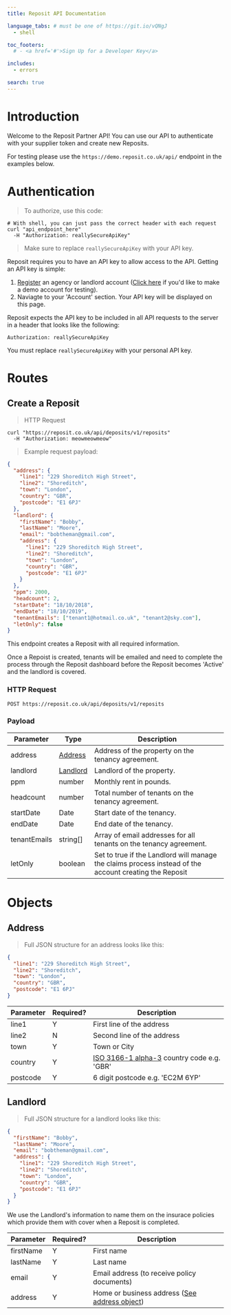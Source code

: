 ```yaml
---
title: Reposit API Documentation

language_tabs: # must be one of https://git.io/vQNgJ
  - shell

toc_footers:
  # - <a href='#'>Sign Up for a Developer Key</a>

includes:
  - errors

search: true
---
```


# Introduction

Welcome to the Reposit Partner API! You can use our API to authenticate with your supplier token and create new Reposits.

<aside class="notice">
For testing please use the <code>https://demo.reposit.co.uk/api/</code> endpoint in the examples below.
</aside>

# Authentication

> To authorize, use this code:

```shell
# With shell, you can just pass the correct header with each request
curl "api_endpoint_here"
  -H "Authorization: reallySecureApiKey"
```

> Make sure to replace `reallySecureApiKey` with your API key.

Reposit requires you to have an API key to allow access to the API. Getting an API key is simple:

1. [Register](https://reposit.co.uk/register/) an agency or landlord account ([Click here](https://demo.reposit.co.uk/register/) if you'd like to make a demo account for testing).
2. Naviagte to your 'Account' section. Your API key will be displayed on this page.

Reposit expects the API key to be included in all API requests to the server in a header that looks like the following:

`Authorization: reallySecureApiKey`

<aside class="notice">
You must replace <code>reallySecureApiKey</code> with your personal API key.
</aside>

# Routes

## Create a Reposit

> HTTP Request

```shell
curl "https://reposit.co.uk/api/deposits/v1/reposits"
  -H "Authorization: meowmeowmeow"
```

> Example request payload:

```json
{
  "address": {
    "line1": "229 Shoreditch High Street",
    "line2": "Shoreditch",
    "town": "London",
    "country": "GBR",
    "postcode": "E1 6PJ"
  },
  "landlord": {
    "firstName": "Bobby",
    "lastName": "Moore",
    "email": "bobtheman@gmail.com",
    "address": {
      "line1": "229 Shoreditch High Street",
      "line2": "Shoreditch",
      "town": "London",
      "country": "GBR",
      "postcode": "E1 6PJ"
    }
  },
  "ppm": 2000,
  "headcount": 2,
  "startDate": "18/10/2018",
  "endDate": "18/10/2019",
  "tenantEmails": ["tenant1@hotmail.co.uk", "tenant2@sky.com"],
  "letOnly": false
}
```

This endpoint creates a Reposit with all required information.

<aside class="notice">
Once a Repoist is created, tenants will be emailed and need to complete the process through the Reposit dashboard before the Reposit becomes 'Active' and the landlord is covered.
</aside>

### HTTP Request

`POST https://reposit.co.uk/api/deposits/v1/reposits`

### Payload

| Parameter    | Type                  | Description                                                                                            |
| ------------ | --------------------- | ------------------------------------------------------------------------------------------------------ |
| address      | [Address](#address)   | Address of the property on the tenancy agreement.                                                      |
| landlord     | [Landlord](#landlord) | Landlord of the property.                                                                              |
| ppm          | number                | Monthly rent in pounds.                                                                                |
| headcount    | number                | Total number of tenants on the tenancy agreement.                                                      |
| startDate    | Date                  | Start date of the tenancy.                                                                             |
| endDate      | Date                  | End date of the tenancy.                                                                               |
| tenantEmails | string[]              | Array of email addresses for all tenants on the tenancy agreement.                                     |
| letOnly      | boolean               | Set to true if the Landlord will manage the claims process instead of the account creating the Reposit |

<!-- <aside class="success">
Remember — a happy kitten is an authenticated kitten!
</aside> -->

<!-- <aside class="warning">Inside HTML code blocks like this one, you can't use Markdown, so use <code>&lt;code&gt;</code> blocks to denote code.</aside> -->

# Objects

## Address

> Full JSON structure for an address looks like this:

```json
{
  "line1": "229 Shoreditch High Street",
  "line2": "Shoreditch",
  "town": "London",
  "country": "GBR",
  "postcode": "E1 6PJ"
}
```

| Parameter | Required? | Description                                                                                    |
| --------- | --------- | ---------------------------------------------------------------------------------------------- |
| line1     | Y         | First line of the address                                                                      |
| line2     | N         | Second line of the address                                                                     |
| town      | Y         | Town or City                                                                                   |
| country   | Y         | [ISO 3166-1 alpha-3](https://en.wikipedia.org/wiki/ISO_3166-1_alpha-3) country code e.g. 'GBR' |
| postcode  | Y         | 6 digit postcode e.g. 'EC2M 6YP'                                                               |

## Landlord

> Full JSON structure for a landlord looks like this:

```json
{
  "firstName": "Bobby",
  "lastName": "Moore",
  "email": "bobtheman@gmail.com",
  "address": {
    "line1": "229 Shoreditch High Street",
    "line2": "Shoreditch",
    "town": "London",
    "country": "GBR",
    "postcode": "E1 6PJ"
  }
}
```

We use the Landlord's information to name them on the insurace policies which provide them with cover when a Reposit is completed.

| Parameter | Required? | Description                                               |
| --------- | --------- | --------------------------------------------------------- |
| firstName | Y         | First name                                                |
| lastName  | Y         | Last name                                                 |
| email     | Y         | Email address (to receive policy documents)               |
| address   | Y         | Home or business address ([See address object](#address)) |
